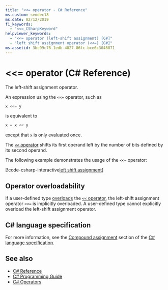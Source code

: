 ```yaml
---
title: "<<= operator - C# Reference"
ms.custom: seodec18
ms.date: 02/12/2019
f1_keywords: 
  - "<<=_CSharpKeyword"
helpviewer_keywords: 
  - "<<= operator (left-shift assignment) [C#]"
  - "left shift assignment operator (<<=) [C#]"
ms.assetid: 3bc99c78-1edb-4827-86fc-bce6c3048871
---
```

# \<\<= operator (C# Reference)

The left-shift assignment operator.

An expression using the `<<=` operator, such as

```csharp
x <<= y
```

is equivalent to

```csharp
x = x << y
```

except that `x` is only evaluated once.

The [`<<` operator](left-shift-operator.md) shifts its first operand left by the number of bits defined by its second operand.

The following example demonstrates the usage of the `<<=` operator:

[!code-csharp-interactive[left shift assignment](~/samples/snippets/csharp/language-reference/operators/ShiftOperatorsExamples.cs#LeftShiftAssignment)]

## Operator overloadability

If a user-defined type [overloads](../keywords/operator.md) the [`<<` operator](left-shift-operator.md), the left-shift assignment operator `<<=` is implicitly overloaded. A user-defined type cannot explicitly overload the left-shift assignment operator.

## C# language specification

For more information, see the [Compound assignment](~/_csharplang/spec/expressions.md#compound-assignment) section of the [C# language specification](../language-specification/index.md).

## See also

- [C# Reference](../index.md)
- [C# Programming Guide](../../programming-guide/index.md)
- [C# Operators](index.md)
